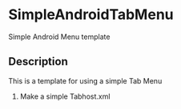 SimpleAndroidTabMenu
====================

Simple Android Menu template

Description
-----------

This is a template for using a simple Tab Menu


1) Make a simple Tabhost.xml 
